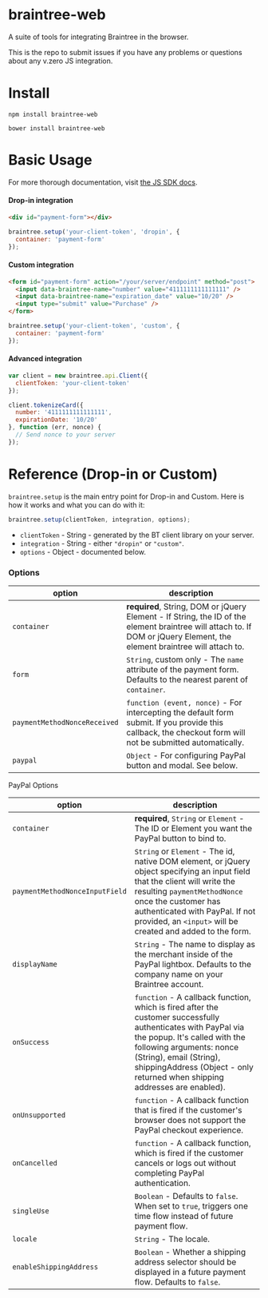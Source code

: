 braintree-web
=================

A suite of tools for integrating Braintree in the browser.

This is the repo to submit issues if you have any problems or questions about any v.zero JS integration.

Install
=======

```
npm install braintree-web
```

```
bower install braintree-web
```

Basic Usage
===========

For more thorough documentation, visit [the JS SDK docs](https://developers.braintreepayments.com/javascript/sdk/client).

#### Drop-in integration

```html
<div id="payment-form"></div>
```

```javascript
braintree.setup('your-client-token', 'dropin', {
  container: 'payment-form'
});
```

#### Custom integration

```html
<form id="payment-form" action="/your/server/endpoint" method="post">
  <input data-braintree-name="number" value="4111111111111111" />
  <input data-braintree-name="expiration_date" value="10/20" />
  <input type="submit" value="Purchase" />
</form>
```

```javascript
braintree.setup('your-client-token', 'custom', {
  container: 'payment-form'
});
```

#### Advanced integration

```javascript
var client = new braintree.api.Client({
  clientToken: 'your-client-token'
});

client.tokenizeCard({
  number: '4111111111111111',
  expirationDate: '10/20'
}, function (err, nonce) {
  // Send nonce to your server
});
```

Reference (Drop-in or Custom)
=========

`braintree.setup` is the main entry point for Drop-in and Custom. Here is how it works and what you can do with it:

```javascript
braintree.setup(clientToken, integration, options);
```

- `clientToken` - String - generated by the BT client library on your server.
- `integration` - String - either `"dropin"` or `"custom"`.
- `options` - Object - documented below.

### Options

| option | description |
| --- | --- |
| `container` | **required**, String, DOM or jQuery Element - If String, the ID of the element braintree will attach to. If DOM or jQuery Element, the element braintree will attach to. |
| `form` | `String`, custom only - The `name` attribute of the payment form. Defaults to the nearest parent of `container`. |
| `paymentMethodNonceReceived` | `function (event, nonce)` - For intercepting the default form submit. If you provide this callback, the checkout form will not be submitted automatically. |
| `paypal` | `Object` - For configuring PayPal button and modal. See below. |

PayPal Options

| option | description |
| --- | --- |
| `container` | **required**, `String` or `Element` - The ID or Element you want the PayPal button to bind to. |
| `paymentMethodNonceInputField` | `String` or `Element` - The id, native DOM element, or jQuery object specifying an input field that the client will write the resulting `paymentMethodNonce` once the customer has authenticated with PayPal. If not provided, an `<input>` will be created and added to the form. |
| `displayName` | `String` - The name to display as the merchant inside of the PayPal lightbox. Defaults to the company name on your Braintree account. |
| `onSuccess` | `function` - A callback function, which is fired after the customer successfully authenticates with PayPal via the popup. It's called with the following arguments: nonce (String), email (String), shippingAddress (Object - only returned when shipping addresses are enabled). |
| `onUnsupported` | `function` - A callback function that is fired if the customer's browser does not support the PayPal checkout experience. |
| `onCancelled` | `function` - A callback function, which is fired if the customer cancels or logs out without completing PayPal authentication. |
| `singleUse` | `Boolean` - Defaults to `false`. When set to `true`, triggers one time flow instead of future payment flow. |
| `locale` | `String` - The locale. |
| `enableShippingAddress` | `Boolean` - Whether a shipping address selector should be displayed in a future payment flow. Defaults to `false`. |

